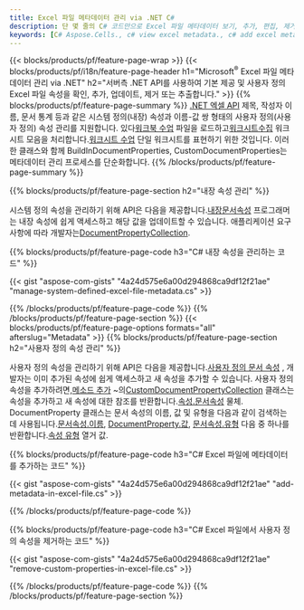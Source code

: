 ```yaml
---
title: Excel 파일 메타데이터 관리 via .NET C#
description: 단 몇 줄의 C# 코드만으로 Excel 파일 메타데이터 보기, 추가, 편집, 제거 또는 추출
keywords: [C# Aspose.Cells., c# view excel metadata., c# add excel metadata., c# insert excel metadata., c# edit excel metadata., c# remove excel metadata., c# extract excel metadata., c# modify excel metadata]
---
```

{{< blocks/products/pf/feature-page-wrap >}}
{{< blocks/products/pf/i18n/feature-page-header h1="Microsoft<sup>&reg;</sup> Excel 파일 메타데이터 관리 via .NET" h2="서버측 .NET API를 사용하여 기본 제공 및 사용자 정의 Excel 파일 속성을 확인, 추가, 업데이트, 제거 또는 추출합니다." >}}
{{% blocks/products/pf/feature-page-summary %}}
[.NET 엑셀 API](/cells/ko/net/) 제목, 작성자 이름, 문서 통계 등과 같은 시스템 정의(내장) 속성과 이름-값 쌍 형태의 사용자 정의(사용자 정의) 속성 관리를 지원합니다. 있다[워크북 수업](https://reference.aspose.com/cells/net/aspose.cells/workbook) 파일을 로드하고[워크시트수집](https://reference.aspose.com/cells/net/aspose.cells/worksheetcollection) 워크시트 모음을 처리합니다.[워크시트 수업](https://reference.aspose.com/cells/net/aspose.cells/worksheet) 단일 워크시트를 표현하기 위한 것입니다. 이러한 클래스와 함께 BuildInDocumentProperties, CustomDocumentProperties는 메타데이터 관리 프로세스를 단순화합니다.
{{% /blocks/products/pf/feature-page-summary %}}

{{% blocks/products/pf/feature-page-section h2="내장 속성 관리" %}}

 시스템 정의 속성을 관리하기 위해 API은 다음을 제공합니다.[내장문서속성](https://reference.aspose.com/cells/net/aspose.cells/workbook/properties/builtindocumentproperties) 프로그래머는 내장 속성에 쉽게 액세스하고 해당 값을 업데이트할 수 있습니다. 애플리케이션 요구 사항에 따라 개발자는[DocumentPropertyCollection](https://reference.aspose.com/cells/net/aspose.cells.properties/documentpropertycollection). 

{{% blocks/products/pf/feature-page-code h3="C# 내장 속성을 관리하는 코드" %}}

{{< gist "aspose-com-gists" "4a24d575e6a00d294868ca9df12f21ae" "manage-system-defined-excel-file-metadata.cs" >}}

{{% /blocks/products/pf/feature-page-code %}}
{{% /blocks/products/pf/feature-page-section %}}
{{< blocks/products/pf/feature-page-options formats="all" afterslug="Metadata" >}}
{{% blocks/products/pf/feature-page-section h2="사용자 정의 속성 관리" %}}

 사용자 정의 속성을 관리하기 위해 API은 다음을 제공합니다.[사용자 정의 문서 속성](https://reference.aspose.com/cells/net/aspose.cells/workbook/properties/customdocumentproperties) , 개발자는 이미 추가된 속성에 쉽게 액세스하고 새 속성을 추가할 수 있습니다. 사용자 정의 속성을 추가하려면,[메소드 추가](https://reference.aspose.com/cells/net/aspose.cells.properties/customdocumentpropertycollection/methods/add/index) ~의[CustomDocumentPropertyCollection](https://reference.aspose.com/cells/net/aspose.cells.properties/customdocumentpropertycollection) 클래스는 속성을 추가하고 새 속성에 대한 참조를 반환합니다.[속성.문서속성](https://reference.aspose.com/cells/net/aspose.cells.properties/documentproperty) 물체. DocumentProperty 클래스는 문서 속성의 이름, 값 및 유형을 다음과 같이 검색하는 데 사용됩니다.[문서속성.이름](https://reference.aspose.com/cells/net/aspose.cells.properties/documentproperty/properties/name), [DocumentProperty.값](https://reference.aspose.com/cells/net/aspose.cells.properties/documentproperty/properties/value),  [문서속성.유형](https://reference.aspose.com/cells/net/aspose.cells.properties/documentproperty/properties/type) 다음 중 하나를 반환합니다.[속성 유형](https://reference.aspose.com/cells/net/aspose.cells.properties/propertytype) 열거 값.
 
{{% blocks/products/pf/feature-page-code h3="C# Excel 파일에 메타데이터를 추가하는 코드" %}}

{{< gist "aspose-com-gists" "4a24d575e6a00d294868ca9df12f21ae" "add-metadata-in-excel-file.cs" >}}

{{% /blocks/products/pf/feature-page-code %}}


{{% blocks/products/pf/feature-page-code h3="C# Excel 파일에서 사용자 정의 속성을 제거하는 코드" %}}

{{< gist "aspose-com-gists" "4a24d575e6a00d294868ca9df12f21ae" "remove-custom-properties-in-excel-file.cs" >}}

{{% /blocks/products/pf/feature-page-code %}}
{{% /blocks/products/pf/feature-page-section %}}
